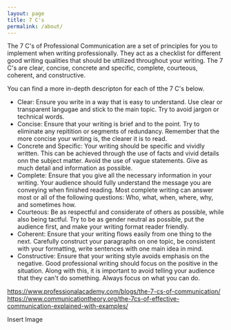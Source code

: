 ```yaml
---
layout: page
title: 7 C's
permalink: /about/
---
```


<p> The 7 C's of Professional Communication are a set of principles for you to implement when writing professionally. 
  They act as a checklist for different good writing qualities that should be uttilized throughout your writing. 
  The 7 C's are clear, concise, concrete and specific, complete, courteous, coherent, and constructive. <p/> 

You can find a more in-depth descripton for each of tthe 7 C's below.
  - Clear: Ensure you write in a way that is easy to understand. Use clear or transparent langugae and stick to the main topic. Try to avoid jargon or technical words. 
  - Concise: Ensure that your writing is brief and to the point. Try to eliminate any repitition or segments of redundancy. Remember that the more concise your writing is, the clearer it is to read. 
  - Concrete and Specific: Your writing should be specific and vividly written. This can be achieved through the use of facts and vivid details onn the subject matter. Avoid the use of vague statements. Give as much detail and information as possible. 
  - Complete: Ensure that you give all the necessary information in your writing. Your audience should fully understand the message you are conveying when finished reading. Most complete writing can answer most or all of the following questions: Who, what, when, where, why, and sometimes how. 
  - Courteous: Be as respectful and considerate of others as possible, while also being tactful. Try to be as gender neutral as possible, put the audience first, and make your writing format reader friendly. 
  - Coherent: Ensure that your writing flows easily from one thing to the next. Carefully construct your paragraphs on one topic, be consistent with your formatting, write sentences with one main idea in mind. 
  - Constructive: Ensure that your writing style avoids emphasis on the negative. Good professional writing should focus on the positive in the situation. Along with this, it is important to avoid telling your audience that they can't do something. Always focus on what you can do. 

  https://www.professionalacademy.com/blogs/the-7-cs-of-communication/
  https://www.communicationtheory.org/the-7cs-of-effective-communication-explained-with-examples/

  Insert Image
